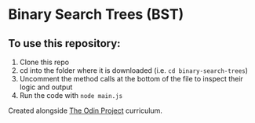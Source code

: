 ﻿# Binary Search Trees (BST)

## To use this repository:
1. Clone this repo
2. cd into the folder where it is downloaded (i.e. ```cd binary-search-trees```)
3. Uncomment the method calls at the bottom of the file to inspect their logic and output
4. Run the code with ```node main.js```


Created alongside [The Odin Project](https://www.theodinproject.com/lessons/javascript-binary-search-trees) curriculum.
